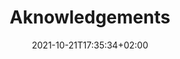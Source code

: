 ---
title: "Aknowledgements"
date: 2021-10-21T17:35:34+02:00
draft: false
tags: ["rapport"]
weight: 2
---